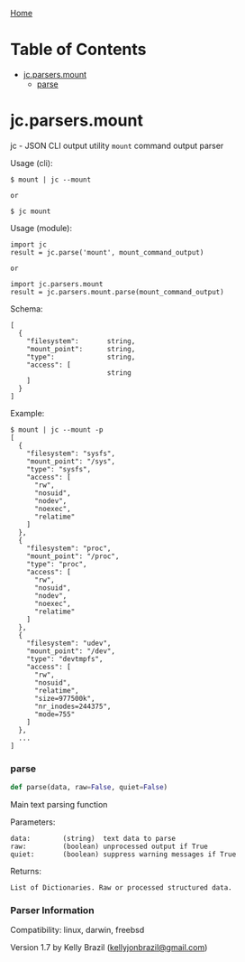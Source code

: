 [Home](https://kellyjonbrazil.github.io/jc/)
# Table of Contents

* [jc.parsers.mount](#jc.parsers.mount)
  * [parse](#jc.parsers.mount.parse)

<a id="jc.parsers.mount"></a>

# jc.parsers.mount

jc - JSON CLI output utility `mount` command output parser

Usage (cli):

    $ mount | jc --mount

    or

    $ jc mount

Usage (module):

    import jc
    result = jc.parse('mount', mount_command_output)

    or

    import jc.parsers.mount
    result = jc.parsers.mount.parse(mount_command_output)

Schema:

    [
      {
        "filesystem":       string,
        "mount_point":      string,
        "type":             string,
        "access": [
                            string
        ]
      }
    ]

Example:

    $ mount | jc --mount -p
    [
      {
        "filesystem": "sysfs",
        "mount_point": "/sys",
        "type": "sysfs",
        "access": [
          "rw",
          "nosuid",
          "nodev",
          "noexec",
          "relatime"
        ]
      },
      {
        "filesystem": "proc",
        "mount_point": "/proc",
        "type": "proc",
        "access": [
          "rw",
          "nosuid",
          "nodev",
          "noexec",
          "relatime"
        ]
      },
      {
        "filesystem": "udev",
        "mount_point": "/dev",
        "type": "devtmpfs",
        "access": [
          "rw",
          "nosuid",
          "relatime",
          "size=977500k",
          "nr_inodes=244375",
          "mode=755"
        ]
      },
      ...
    ]

<a id="jc.parsers.mount.parse"></a>

### parse

```python
def parse(data, raw=False, quiet=False)
```

Main text parsing function

Parameters:

    data:        (string)  text data to parse
    raw:         (boolean) unprocessed output if True
    quiet:       (boolean) suppress warning messages if True

Returns:

    List of Dictionaries. Raw or processed structured data.

### Parser Information
Compatibility:  linux, darwin, freebsd

Version 1.7 by Kelly Brazil (kellyjonbrazil@gmail.com)
